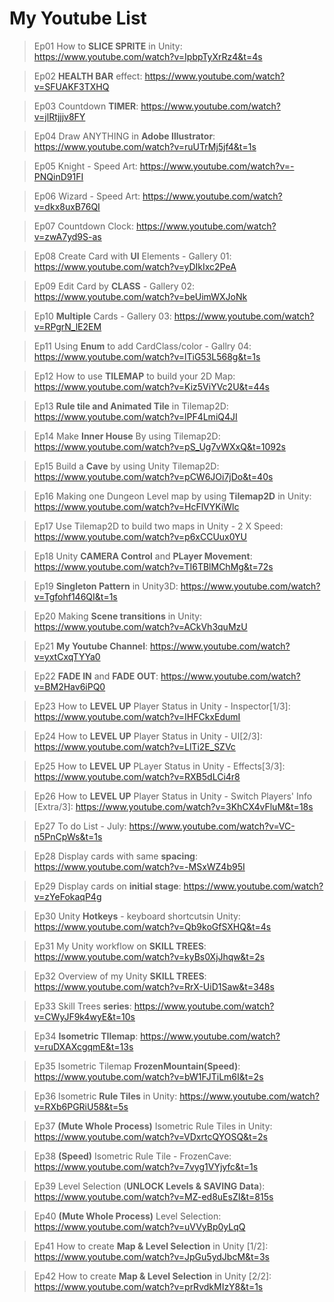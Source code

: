 # My Youtube List
    
> Ep01 How to **SLICE SPRITE** in Unity: https://www.youtube.com/watch?v=IpbpTyXrRz4&t=4s
 
> Ep02 **HEALTH BAR** effect: https://www.youtube.com/watch?v=SFUAKF3TXHQ

> Ep03 Countdown **TIMER**: https://www.youtube.com/watch?v=jlRtjjjv8FY
 
> Ep04 Draw ANYTHING in **Adobe Illustrator**: https://www.youtube.com/watch?v=ruUTrMj5jf4&t=1s

> Ep05 Knight - Speed Art: https://www.youtube.com/watch?v=-PNQinD91FI

> Ep06 Wizard - Speed Art: https://www.youtube.com/watch?v=dkx8uxB76QI

> Ep07 Countdown Clock: https://www.youtube.com/watch?v=zwA7yd9S-as

> Ep08 Create Card with **UI** Elements - Gallery 01: https://www.youtube.com/watch?v=yDIkIxc2PeA

> Ep09 Edit Card by **CLASS** - Gallery 02: https://www.youtube.com/watch?v=beUimWXJoNk

> Ep10 **Multiple** Cards - Gallery 03: https://www.youtube.com/watch?v=RPgrN_lE2EM

> Ep11 Using **Enum** to add CardClass/color - Gallry 04: https://www.youtube.com/watch?v=lTiG53L568g&t=1s

> Ep12 How to use **TILEMAP** to build your 2D Map: https://www.youtube.com/watch?v=Kiz5ViYVc2U&t=44s

> Ep13 **Rule tile and Animated Tile** in Tilemap2D: https://www.youtube.com/watch?v=lPF4LmiQ4JI

> Ep14 Make **Inner House** By using Tilemap2D: https://www.youtube.com/watch?v=pS_Ug7vWXxQ&t=1092s

> Ep15 Build a **Cave** by using Unity Tilemap2D: https://www.youtube.com/watch?v=pCW6JOi7jDo&t=40s

> Ep16 Making one Dungeon Level map by using **Tilemap2D** in Unity: https://www.youtube.com/watch?v=HcFlVYKiWlc

> Ep17 Use Tilemap2D to build two maps in Unity - 2 X Speed: https://www.youtube.com/watch?v=p6xCCUux0YU

> Ep18 Unity **CAMERA Control** and **PLayer Movement**: https://www.youtube.com/watch?v=TI6TBlMChMg&t=72s

> Ep19 **Singleton Pattern** in Unity3D: https://www.youtube.com/watch?v=Tgfohf146QI&t=1s 

> Ep20 Making **Scene transitions** in Unity: https://www.youtube.com/watch?v=ACkVh3quMzU

> Ep21 **My Youtube Channel**: https://www.youtube.com/watch?v=yxtCxqTYYa0

> Ep22 **FADE IN** and **FADE OUT**: https://www.youtube.com/watch?v=BM2Hav6iPQ0

> Ep23 How to **LEVEL UP** Player Status in Unity - Inspector[1/3]: https://www.youtube.com/watch?v=IHFCkxEdumI

> Ep24 How to **LEVEL UP** Player Status in Unity - UI[2/3]: https://www.youtube.com/watch?v=LlTi2E_SZVc

> Ep25 How to **LEVEL UP** PLayer Status in Unity - Effects[3/3]: https://www.youtube.com/watch?v=RXB5dLCi4r8

> Ep26 How to **LEVEL UP** Player Status in Unity - Switch Players' Info [Extra/3]: https://www.youtube.com/watch?v=3KhCX4vFluM&t=18s

> Ep27 To do List - July: https://www.youtube.com/watch?v=VC-n5PnCpWs&t=1s

> Ep28 Display cards with same **spacing**: https://www.youtube.com/watch?v=-MSxWZ4b95I

> Ep29 Display cards on **initial stage**: https://www.youtube.com/watch?v=zYeFokaqP4g

> Ep30 Unity **Hotkeys** - keyboard shortcutsin Unity: https://www.youtube.com/watch?v=Qb9koGfSXHQ&t=4s

> Ep31 My Unity workflow on **SKILL TREES**: https://www.youtube.com/watch?v=kyBs0XjJhqw&t=2s

> Ep32 Overview of my Unity **SKILL TREES**: https://www.youtube.com/watch?v=RrX-UiD1Saw&t=348s

> Ep33 Skill Trees **series**: https://www.youtube.com/watch?v=CWyJF9k4wyE&t=10s

> Ep34 **Isometric TIlemap**: https://www.youtube.com/watch?v=ruDXAXcgqmE&t=13s

> Ep35 Isometric Tilemap **FrozenMountain(Speed)**: https://www.youtube.com/watch?v=bW1FJTiLm6I&t=2s

> Ep36 Isometric **Rule Tiles** in Unity: https://www.youtube.com/watch?v=RXb6PGRiU58&t=5s

> Ep37 **(Mute Whole Process)** Isometric Rule Tiles in Unity: https://www.youtube.com/watch?v=VDxrtcQYOSQ&t=2s

> Ep38 **(Speed)** Isometric Rule Tile - FrozenCave: https://www.youtube.com/watch?v=7vyg1VYjyfc&t=1s

> Ep39 Level Selection (**UNLOCK Levels & SAVING Data**): https://www.youtube.com/watch?v=MZ-ed8uEsZI&t=815s

> Ep40 **(Mute Whole Process)** Level Selection: https://www.youtube.com/watch?v=uVVyBp0yLqQ

> Ep41 How to create **Map & Level Selection** in Unity [1/2]: https://www.youtube.com/watch?v=JpGu5ydJbcM&t=3s

> Ep42 How to create **Map & Level Selection** in Unity [2/2]: https://www.youtube.com/watch?v=prRvdkMIzY8&t=1s



